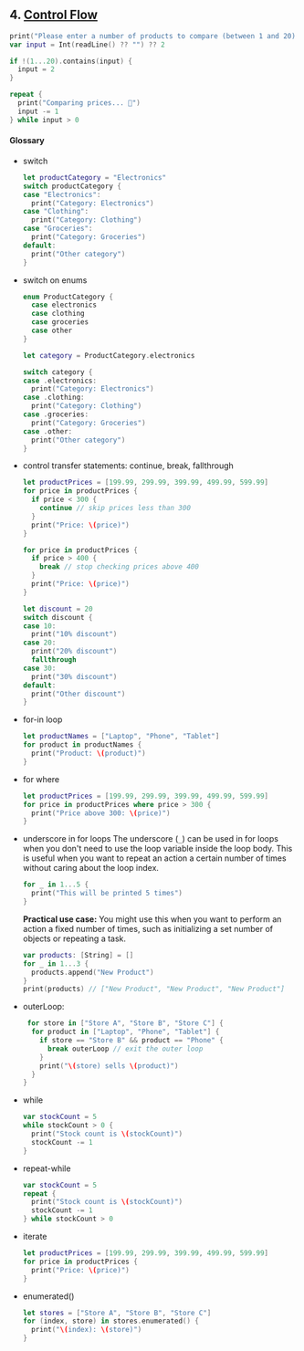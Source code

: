 ## 4. [Control Flow](https://docs.swift.org/swift-book/LanguageGuide/ControlFlow.html)

  ```swift
  print("Please enter a number of products to compare (between 1 and 20):")
  var input = Int(readLine() ?? "") ?? 2

  if !(1...20).contains(input) {
    input = 2 
  }

  repeat {
    print("Comparing prices... 🛒")
    input -= 1
  } while input > 0
  ```

  #### Glossary

  * switch
    ```swift
    let productCategory = "Electronics"
    switch productCategory {
    case "Electronics":
      print("Category: Electronics")
    case "Clothing":
      print("Category: Clothing")
    case "Groceries":
      print("Category: Groceries")
    default:
      print("Other category")
    }
    ```
  * switch on enums
      ```swift
      enum ProductCategory {
        case electronics
        case clothing
        case groceries
        case other
      }

      let category = ProductCategory.electronics

      switch category {
      case .electronics:
        print("Category: Electronics")
      case .clothing:
        print("Category: Clothing")
      case .groceries:
        print("Category: Groceries")
      case .other:
        print("Other category")
      }
      ```
  * control transfer statements: continue, break, fallthrough
    ```swift
    let productPrices = [199.99, 299.99, 399.99, 499.99, 599.99]
    for price in productPrices {
      if price < 300 {
        continue // skip prices less than 300
      }
      print("Price: \(price)")
    }

    for price in productPrices {
      if price > 400 {
        break // stop checking prices above 400
      }
      print("Price: \(price)")
    }

    let discount = 20
    switch discount {
    case 10:
      print("10% discount")
    case 20:
      print("20% discount")
      fallthrough
    case 30:
      print("30% discount")
    default:
      print("Other discount")
    }
    ```


  * for-in loop
    ```swift
    let productNames = ["Laptop", "Phone", "Tablet"]
    for product in productNames {
      print("Product: \(product)")
    }
    ```

  * for where
    ```swift
    let productPrices = [199.99, 299.99, 399.99, 499.99, 599.99]
    for price in productPrices where price > 300 {
      print("Price above 300: \(price)")
    }
    ```
  * underscore in for loops
    The underscore (`_`) can be used in for loops when you don't need to use the loop variable inside the loop body. This is useful when you want to repeat an action a certain number of times without caring about the loop index.

    ```swift
    for _ in 1...5 {
      print("This will be printed 5 times")
    }
    ```

    **Practical use case:** You might use this when you want to perform an action a fixed number of times, such as initializing a set number of objects or repeating a task.

    ```swift
    var products: [String] = []
    for _ in 1...3 {
      products.append("New Product")
    }
    print(products) // ["New Product", "New Product", "New Product"]
    ```
  * outerLoop:
    ```swift
     for store in ["Store A", "Store B", "Store C"] {
      for product in ["Laptop", "Phone", "Tablet"] {
        if store == "Store B" && product == "Phone" {
          break outerLoop // exit the outer loop
        }
        print("\(store) sells \(product)")
      }
    }
    ```

  * while
    ```swift
    var stockCount = 5
    while stockCount > 0 {
      print("Stock count is \(stockCount)")
      stockCount -= 1
    }
    ```

  * repeat-while
    ```swift
    var stockCount = 5
    repeat {
      print("Stock count is \(stockCount)")
      stockCount -= 1
    } while stockCount > 0
    ```

  * iterate
    ```swift
    let productPrices = [199.99, 299.99, 399.99, 499.99, 599.99]
    for price in productPrices {
      print("Price: \(price)")
    }
    ```

  * enumerated()
    ```swift
    let stores = ["Store A", "Store B", "Store C"]
    for (index, store) in stores.enumerated() {
      print("\(index): \(store)")
    }
    ```